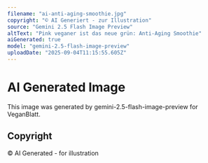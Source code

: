 ```yaml
---
filename: "ai-anti-aging-smoothie.jpg"
copyright: "© AI Generiert - zur Illustration"
source: "Gemini 2.5 Flash Image Preview"
altText: "Pink veganer ist das neue grün: Anti-Aging Smoothie"
aiGenerated: true
model: "gemini-2.5-flash-image-preview"
uploadDate: "2025-09-04T11:15:55.605Z"
---
```


# AI Generated Image

This image was generated by gemini-2.5-flash-image-preview for VeganBlatt.

## Copyright
© AI Generated - for illustration
